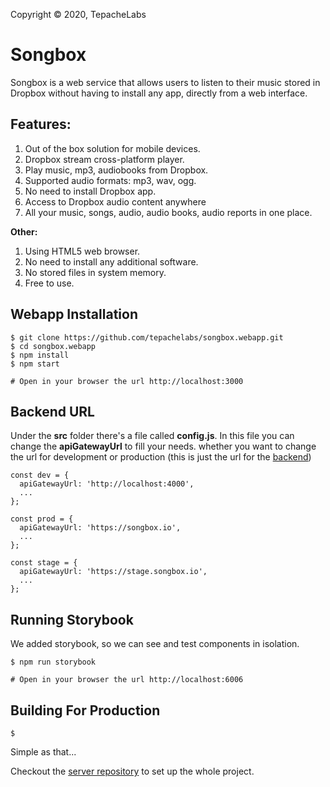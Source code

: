 Copyright © 2020, TepacheLabs

# Songbox

Songbox is a web service that allows users to listen to their music stored in Dropbox without having to install any app, directly from a web interface.

## Features:

1. Out of the box solution for mobile devices.
2. Dropbox stream cross-platform player.
3. Play music, mp3, audiobooks from Dropbox.
4. Supported audio formats: mp3, wav, ogg.
5. No need to install Dropbox app.
6. Access to Dropbox audio content anywhere
7. All your music, songs, audio, audio books, audio reports in one place.

**Other:**

1. Using HTML5 web browser.
2. No need to install any additional software.
3. No stored files in system memory.
4. Free to use.

## Webapp Installation
```shell script
$ git clone https://github.com/tepachelabs/songbox.webapp.git
$ cd songbox.webapp
$ npm install
$ npm start

# Open in your browser the url http://localhost:3000
```
## Backend URL
Under the **src** folder there's a file called **config.js**. In this file you can change the **apiGatewayUrl** to fill your needs.
whether you want to change the url for development or production (this is just the url for the [backend](https://github.com/tepachelabs/songbox.api))
```
const dev = {
  apiGatewayUrl: 'http://localhost:4000',
  ...
};

const prod = {
  apiGatewayUrl: 'https://songbox.io',
  ...
};

const stage = {
  apiGatewayUrl: 'https://stage.songbox.io',
  ...
};
```

## Running Storybook
We added storybook, so we can see and test components in isolation.
```shell script
$ npm run storybook

# Open in your browser the url http://localhost:6006
```
## Building For Production
```shell script
$

```
Simple as that...

Checkout the [server repository](https://github.com/tepachelabs/songbox.api) to set up the whole project.